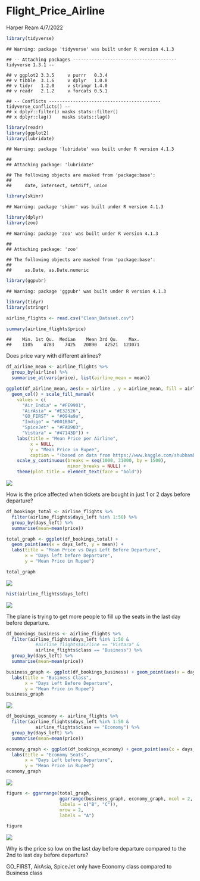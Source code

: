 Flight_Price_Airline
================
Harper Ream
4/7/2022

``` r
library(tidyverse)
```

    ## Warning: package 'tidyverse' was built under R version 4.1.3

    ## -- Attaching packages --------------------------------------- tidyverse 1.3.1 --

    ## v ggplot2 3.3.5     v purrr   0.3.4
    ## v tibble  3.1.6     v dplyr   1.0.8
    ## v tidyr   1.2.0     v stringr 1.4.0
    ## v readr   2.1.2     v forcats 0.5.1

    ## -- Conflicts ------------------------------------------ tidyverse_conflicts() --
    ## x dplyr::filter() masks stats::filter()
    ## x dplyr::lag()    masks stats::lag()

``` r
library(readr)
library(ggplot2)
library(lubridate)
```

    ## Warning: package 'lubridate' was built under R version 4.1.3

    ## 
    ## Attaching package: 'lubridate'

    ## The following objects are masked from 'package:base':
    ## 
    ##     date, intersect, setdiff, union

``` r
library(skimr)
```

    ## Warning: package 'skimr' was built under R version 4.1.3

``` r
library(dplyr)
library(zoo)
```

    ## Warning: package 'zoo' was built under R version 4.1.3

    ## 
    ## Attaching package: 'zoo'

    ## The following objects are masked from 'package:base':
    ## 
    ##     as.Date, as.Date.numeric

``` r
library(ggpubr)
```

    ## Warning: package 'ggpubr' was built under R version 4.1.3

``` r
library(tidyr)
library(stringr)
```

``` r
airline_flights <- read.csv("Clean_Dataset.csv")
```

``` r
summary(airline_flights$price)
```

    ##    Min. 1st Qu.  Median    Mean 3rd Qu.    Max. 
    ##    1105    4783    7425   20890   42521  123071

Does price vary with different airlines?

``` r
df_airline_mean <- airline_flights %>% 
  group_by(airline) %>% 
  summarise_at(vars(price), list(airline_mean = mean))
```

``` r
ggplot(df_airline_mean, aes(x = airline , y = airline_mean, fill = airline)) +
  geom_col() + scale_fill_manual(
    values = c(
      "Air_India" = "#FE9901",
      "AirAsia" = "#E32526",
      "GO_FIRST" = "#094a9a", 
      "Indigo" = "#001B94",
      "SpiceJet" = "#FAD903",
      "Vistara" = "#47143D")) +
    labs(title = "Mean Price per Airline",
         x = NULL,
         y = "Mean Price in Rupee",
         caption = "(based on data from https://www.kaggle.com/shubhambathwal/flight-price-prediction)" ) +
    scale_y_continuous(breaks = seq(1000, 31000, by = 1500),
                       minor_breaks = NULL) +
    theme(plot.title = element_text(face = "bold"))
```

![](r_markdown_flight_airline_v3_files/figure-gfm/Mean%20per%20Airline%20Graph-1.png)<!-- -->

How is the price affected when tickets are bought in just 1 or 2 days
before departure?

``` r
df_bookings_total <- airline_flights %>%
  filter(airline_flights$days_left %in% 1:50) %>% 
  group_by(days_left) %>% 
  summarise(mean=mean(price))
```

``` r
total_graph <- ggplot(df_bookings_total) + 
  geom_point(aes(x = days_left, y = mean)) +
  labs(title = "Mean Price vs Days Left Before Departure",
       x = "Days left before Departure",
       y = "Mean Price in Rupee")

total_graph
```

![](r_markdown_flight_airline_v3_files/figure-gfm/Graph:%20Total%20mean%20of%20price%20of%20days_left%20both%20business%20and%20economy-1.png)<!-- -->

``` r
hist(airline_flights$days_left)
```

![](r_markdown_flight_airline_v3_files/figure-gfm/Graph:%20Count%20days_left-1.png)<!-- -->

The plane is trying to get more people to fill up the seats in the last
day before departure.

``` r
df_bookings_business <- airline_flights %>%
  filter(airline_flights$days_left %in% 1:50 & 
           #airline_flights$airline == "Vistara" & 
           airline_flights$class == "Business") %>% 
  group_by(days_left) %>% 
  summarise(mean=mean(price))
```

``` r
business_graph <- ggplot(df_bookings_business) + geom_point(aes(x = days_left, y = mean)) +
  labs(title = "Business Class",
       x = "Days Left Before Departure",
       y = "Mean Price in Rupee")
business_graph
```

![](r_markdown_flight_airline_v3_files/figure-gfm/Graph:%20Total%20business%20class-1.png)<!-- -->

``` r
df_bookings_economy <- airline_flights %>%
  filter(airline_flights$days_left %in% 1:50 & 
           airline_flights$class == "Economy") %>% 
  group_by(days_left) %>% 
  summarise(mean=mean(price))
```

``` r
economy_graph <- ggplot(df_bookings_economy) + geom_point(aes(x = days_left, y = mean)) + 
  labs(title = "Economy Seats",
       x = "Days Left before Departure",
       y = "Mean Price in Rupee")
economy_graph
```

![](r_markdown_flight_airline_v3_files/figure-gfm/Graph:%20Total%20economy%20seats-1.png)<!-- -->

``` r
figure <- ggarrange(total_graph,
                    ggarrange(business_graph, economy_graph, ncol = 2,
                    labels = c("B", "C")),
                    nrow = 2,
                    labels = "A")

figure
```

![](r_markdown_flight_airline_v3_files/figure-gfm/Graph:%20Combine%20Busines%20and%20Economy%20graphs-1.png)<!-- -->

Why is the price so low on the last day before departure compared to the
2nd to last day before departure?

GO_FIRST, AirAsia, SpiceJet only have Economy class compared to Business
class
